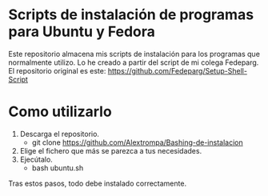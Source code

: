 # Scripts de instalación de programas para Ubuntu y Fedora
Este repositorio almacena mis scripts de instalación para los programas que normalmente utilizo.
Lo he creado a partir del script de mi colega Fedeparg.
El repositorio original es este: https://github.com/Fedeparg/Setup-Shell-Script

# Como utilizarlo
1. Descarga el repositorio.
	- git clone https://github.com/Alextrompa/Bashing-de-instalacion
2. Elige el fichero que más se parezca a tus necesidades.
3. Ejecútalo.
	- bash ubuntu.sh

Tras estos pasos, todo debe instalado correctamente.